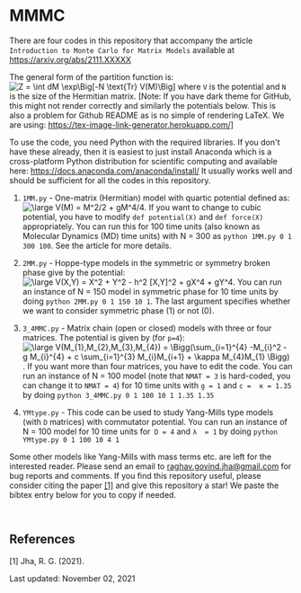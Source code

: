 # MMMC

There are four codes in this repository that accompany the article `Introduction to Monte Carlo for Matrix Models` 
available at https://arxiv.org/abs/2111.XXXXX
 
The general form of the partition function is: ![Z = \int dM \exp\Big[-N \text{Tr} V(M)\Big]
](https://render.githubusercontent.com/render/math?math=%5Ctextstyle+Z+%3D+%5Cint+dM+%5Cexp%5CBig%5B-N+%5Ctext%7BTr%7D+V%28M%29%5CBig%5D%0A)
where `V` is the potential and `N` is the size of the Hermitian matrix. 
[Note: If you have dark theme for GitHub, this might not render correctly and similarly the potentials below. This is also a problem for Github README as
is no simple of rendering LaTeX. We are using: https://tex-image-link-generator.herokuapp.com/] 

To use the code, you need Python with the required libraries. If you don't have these already, then it is easiest 
to just install Anaconda which is a cross-platform Python distribution for scientific computing
and available here: https://docs.anaconda.com/anaconda/install/
It usually works well and should be sufficient for all the codes in this repository. 

1. `1MM.py` - One-matrix (Hermitian) model with quartic potential defined as: ![\large V(M) = M^2/2 + gM^4/4](https://render.githubusercontent.com/render/math?math=%5Ctextstyle+%5Clarge+V%28M%29+%3D+M%5E2%2F2+%2B+gM%5E4%2F4). If you want to change to cubic potential, you have to modify `def potential(X)`
and `def force(X)` appropriately. You can run this for 100 time units (also known as Molecular Dynamics (MD) time units) with  N = 300
as `python 1MM.py 0 1 300 100`. See the article for more details. 

2. `2MM.py` - Hoppe-type models in the symmetric or symmetry broken phase give by the potential: ![\large V(X,Y) = X^2 + Y^2 - h^2 [X,Y]^2 + gX^4 + gY^4](https://render.githubusercontent.com/render/math?math=%5Ctextstyle+%5Clarge+V%28X%2CY%29+%3D+X%5E2+%2B+Y%5E2+-+h%5E2+%5BX%2CY%5D%5E2+%2B+gX%5E4+%2B+gY%5E4).
You can run an instance of N = 150 model in symmetric phase for 10 time units by doing `python 2MM.py 0 1 150 10 1`. The last argument specifies whether we want to consider symmetric phase (1) or not (0). 

3. `3_4MMC.py` - Matrix chain (open or closed) models with three or four matrices. The potential is given by (for `p=4`):
![\large V(M_{1},M_{2},M_{3},M_{4}) = \Bigg(\sum_{i=1}^{4} -M_{i}^2 - g M_{i}^{4} + c \sum_{i=1}^{3} M_{i}M_{i+1} + \kappa M_{4}M_{1} \Bigg)](https://render.githubusercontent.com/render/math?math=%5Ctextstyle+%5Clarge+V%28M_%7B1%7D%2CM_%7B2%7D%2CM_%7B3%7D%2CM_%7B4%7D%29+%3D+%5CBigg%28%5Csum_%7Bi%3D1%7D%5E%7B4%7D+-M_%7Bi%7D%5E2+-+g+M_%7Bi%7D%5E%7B4%7D+%2B+c+%5Csum_%7Bi%3D1%7D%5E%7B3%7D+M_%7Bi%7DM_%7Bi%2B1%7D+%2B+%5Ckappa+M_%7B4%7DM_%7B1%7D+%5CBigg%29). If you want more than four matrices, you have to edit the code. You can run an instance of N = 100 model (note that `NMAT = 3` is hard-coded, you can change it to `NMAT = 4`) for 10 time units with `g = 1` and `c =  κ = 1.35` by doing `python 3_4MMC.py 0 1 100 10 1 1.35 1.35`

4. `YMtype.py` - This code can be used to study Yang-Mills type models (with `D` matrices) with commutator potential. You can run an instance of N = 100 model for 10 time units for` D = 4` and `λ  = 1` by doing `python YMtype.py 0 1 100 10 4 1`


Some other models like Yang-Mills with mass terms etc. are left for the interested reader. Please send an email to raghav.govind.jha@gmail.com for bug reports and comments. If you find this repository useful, please consider citing the paper [[1]](#1) and give this repository a star! We paste the bibtex entry below for you to copy if needed. 

```bibtex
 
```

## References
<a id="1">[1]</a> 
Jha, R. G. (2021). 


Last updated: 
November 02, 2021
